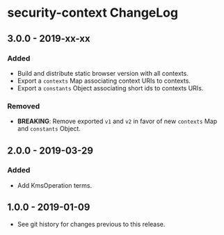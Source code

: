 # security-context ChangeLog

## 3.0.0 - 2019-xx-xx

### Added
- Build and distribute static browser version with all contexts.
- Export a `contexts` Map associating context URIs to contexts.
- Export a `constants` Object associating short ids to contexts URIs.

### Removed
- **BREAKING**: Remove exported `v1` and `v2` in favor of new `contexts` Map
  and `constants` Object.

## 2.0.0 - 2019-03-29

### Added
- Add KmsOperation terms.

## 1.0.0 - 2019-01-09

- See git history for changes previous to this release.
